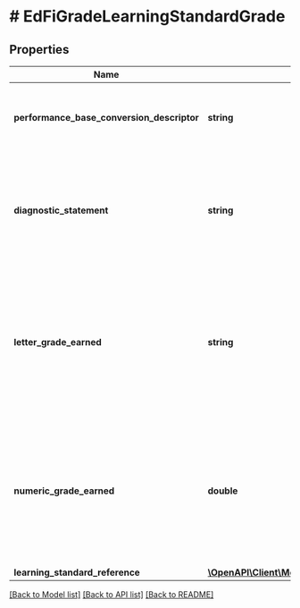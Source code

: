 # # EdFiGradeLearningStandardGrade

## Properties

Name | Type | Description | Notes
------------ | ------------- | ------------- | -------------
**performance_base_conversion_descriptor** | **string** | A performance level that describes the student proficiency. | [optional]
**diagnostic_statement** | **string** | A statement provided by the teacher that provides information in addition to the grade or assessment score. | [optional]
**letter_grade_earned** | **string** | A final or interim (grading period) indicator of student performance for a learning standard as submitted by the instructor. | [optional]
**numeric_grade_earned** | **double** | A final or interim (grading period) indicator of student performance for a learning standard as submitted by the instructor. | [optional]
**learning_standard_reference** | [**\OpenAPI\Client\Model\EdFiLearningStandardReference**](EdFiLearningStandardReference.md) |  |

[[Back to Model list]](../../README.md#models) [[Back to API list]](../../README.md#endpoints) [[Back to README]](../../README.md)
